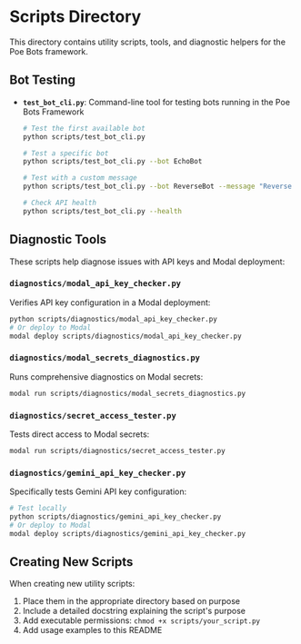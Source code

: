 # Scripts Directory

This directory contains utility scripts, tools, and diagnostic helpers for the Poe Bots framework.

## Bot Testing

- **`test_bot_cli.py`**: Command-line tool for testing bots running in the Poe Bots Framework
  ```bash
  # Test the first available bot
  python scripts/test_bot_cli.py
  
  # Test a specific bot
  python scripts/test_bot_cli.py --bot EchoBot
  
  # Test with a custom message
  python scripts/test_bot_cli.py --bot ReverseBot --message "Reverse this text"
  
  # Check API health
  python scripts/test_bot_cli.py --health
  ```

## Diagnostic Tools

These scripts help diagnose issues with API keys and Modal deployment:

### `diagnostics/modal_api_key_checker.py`

Verifies API key configuration in a Modal deployment:
```bash
python scripts/diagnostics/modal_api_key_checker.py
# Or deploy to Modal
modal deploy scripts/diagnostics/modal_api_key_checker.py
```

### `diagnostics/modal_secrets_diagnostics.py`

Runs comprehensive diagnostics on Modal secrets:
```bash
modal run scripts/diagnostics/modal_secrets_diagnostics.py
```

### `diagnostics/secret_access_tester.py`

Tests direct access to Modal secrets:
```bash
modal run scripts/diagnostics/secret_access_tester.py
```

### `diagnostics/gemini_api_key_checker.py`

Specifically tests Gemini API key configuration:
```bash
# Test locally
python scripts/diagnostics/gemini_api_key_checker.py
# Or deploy to Modal
modal deploy scripts/diagnostics/gemini_api_key_checker.py
```

## Creating New Scripts

When creating new utility scripts:
1. Place them in the appropriate directory based on purpose
2. Include a detailed docstring explaining the script's purpose
3. Add executable permissions: `chmod +x scripts/your_script.py`
4. Add usage examples to this README